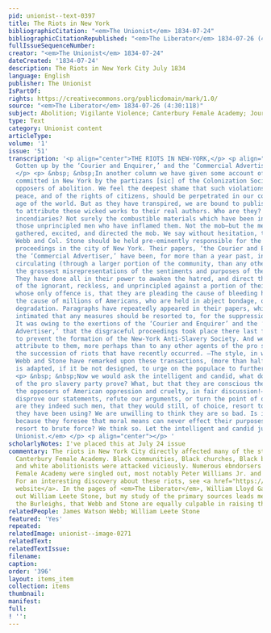 ```yaml
---
pid: unionist--text-0397
title: The Riots in New York
bibliographicCitation: "<em>The Unionist</em> 1834-07-24"
bibliographicCitationRepublished: "<em>The Liberator</em> 1834-07-26 (4:30:118)"
fullIssueSequenceNumber: 
creator: "<em>The Unionist</em> 1834-07-24"
dateCreated: '1834-07-24'
description: The Riots in New York City July 1834
language: English
publisher: The Unionist
IsPartOf: 
rights: https://creativecommons.org/publicdomain/mark/1.0/
source: "<em>The Liberator</em> 1834-07-26 (4:30:118)"
subject: Abolition; Vigilante Violence; Canterbury Female Academy; Journalistic Debate
type: Text
category: Unionist content
articleType: 
volume: '1'
issue: '51'
transcription: '<p align="center">THE RIOTS IN NEW-YORK,</p> <p align="center"> <em>
  Gotten up by the ‘Courier and Enquirer,’ and the ‘Commercial Advertiser.’ </em>
  </p> <p> &nbsp; &nbsp;In another column we have given some account of the outrage
  committed in New York by the partizans [sic] of the Colonization Society,* and the
  opposers of abolition. We feel the deepest shame that such violations of the public
  peace, and of the rights of citizens, should be perpetrated in our country, in this
  age of the world. But as they have transpired, we are bound to publish them—and
  to attribute these wicked works to their real authors. Who are they? Who are the
  incendiaries? Not surely the combustible materials which have been inflamed; but
  those unprincipled men who have inflamed them. Not the mob—but the men who have
  gathered, excited, and directed the mob. We say without hesitation, that James Watson
  Webb and Col. Stone should be held pre-eminently responsible for the late notorious
  proceedings in the city of New York. Their papers, ‘the Courier and Enquirer,’ and
  the ‘Commercial Advertiser,’ have been, for more than a year past, industriously
  circulating (through a larger portion of the community, than any other paper could,)
  the grossest misrepresentations of the sentiments and purposes of the Abolitionists.
  They have done all in their power to awaken the hatred, and direct the blind zeal
  of the ignorant, reckless, and unprincipled against a portion of their fellow citizens,
  whose only offence is, that they are pleading the cause of bleeding humanity—ay,
  the cause of millions of Americans, who are held in abject bondage, or paralyzing
  degradation. Paragraphs have repeatedly appeared in their papers, which more than
  intimated that any measures should be resorted to, for the suppression of the Abolitionists.
  It was owing to the exertions of the ‘Courier and Enquirer’ and the ‘Commercial
  Advertiser,’ that the disgraceful proceedings took place there last fall, intended
  to prevent the formation of the New-York Anti-Slavery Society. And we may fairly
  attribute to them, more perhaps than to any other agents of the pro slavery party,
  the succession of riots that have recently occurred. —The style, in which Messrs.
  Webb and Stone have remarked upon these transactions, (more than half excusing)
  is adapted, if it be not designed, to urge on the populace to further outrage. </p>
  <p> &nbsp; &nbsp;Now we would ask the intelligent and candid, what does this procedure
  of the pro slavery party prove? What, but that they are conscious they cannot meet
  the opposers of American oppression and cruelty, in fair discussion!—If they could
  disprove our statements, refute our arguments, or turn the point of our appeal,
  are they indeed such men, that they would still, of choice, resort to the base means
  they have been using? We are unwilling to think they are so bad. Is it not rather
  because they foresee that moral means can never effect their purposes, that they
  resort to brute force? We think so. Let the intelligent and candid judge.— <em>Brooklyn
  Unionist.</em> </p> <p align="center"></p> '
scholarlyNotes: I've placed this at July 24 issue
commentary: The riots in New York City directly affected many of the students at the
  Canterbury Female Academy. Black communities, Black churches, Black businesses,
  and white abolitionists were attacked viciously. Numerous ebndorsers of the Canterbury
  Female Academy were singled out, most notably Peter Williams Jr. and Arthur Tappan.
  For an interesting discovery about these riots, see <a href="https://blog.mcny.org/2012/04/03/the-abolitionist-riots-of-1834/">this
  website</a>. In the pages of <em>The Liberator</em>, William Lloyd Garrison singles
  out William Leete Stone, but my study of the primary sources leads me to agree with
  the Burleighs, that Webb and Stone are equally culpable in raising the racist mob.
relatedPeople: James Watson Webb; William Leete Stone
featured: 'Yes'
repeated: 
relatedImage: unionist--image-0271
relatedText: 
relatedTextIssue: 
filename: 
caption: 
order: '396'
layout: items_item
collection: items
thumbnail: 
manifest: 
full: 
! '': 
---
```

